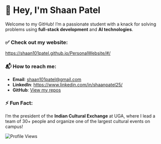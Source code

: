 # 👋 Hey, I'm Shaan Patel

Welcome to my GitHub! I’m a passionate student with a knack for solving problems using **full-stack development** and **AI technologies**.

### ✅ Check out my website:
https://shaan101patel.github.io/PersonalWebsite/#/

### 📬 How to reach me:
- **Email**: shaan101patel@gmail.com
- **LinkedIn**: https://www.linkedin.com/in/shaanpatel25/
- **GitHub**: [View my repos](https://github.com/shaan101patel)

### ⚡ Fun Fact:
I’m the president of the **Indian Cultural Exchange** at UGA, where I lead a team of 30+ people and organize one of the largest cultural events on campus!

![Profile Views](https://komarev.com/ghpvc/?username=shaan101patel&color=blue&style=flat)


